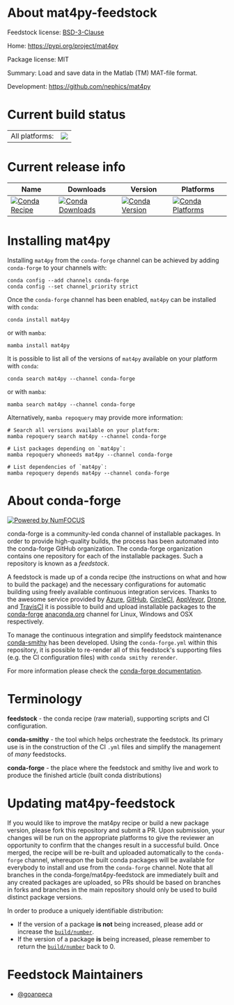 About mat4py-feedstock
======================

Feedstock license: [BSD-3-Clause](https://github.com/conda-forge/mat4py-feedstock/blob/main/LICENSE.txt)

Home: https://pypi.org/project/mat4py

Package license: MIT

Summary: Load and save data in the Matlab (TM) MAT-file format.

Development: https://github.com/nephics/mat4py

Current build status
====================


<table><tr><td>All platforms:</td>
    <td>
      <a href="https://dev.azure.com/conda-forge/feedstock-builds/_build/latest?definitionId=20986&branchName=main">
        <img src="https://dev.azure.com/conda-forge/feedstock-builds/_apis/build/status/mat4py-feedstock?branchName=main">
      </a>
    </td>
  </tr>
</table>

Current release info
====================

| Name | Downloads | Version | Platforms |
| --- | --- | --- | --- |
| [![Conda Recipe](https://img.shields.io/badge/recipe-mat4py-green.svg)](https://anaconda.org/conda-forge/mat4py) | [![Conda Downloads](https://img.shields.io/conda/dn/conda-forge/mat4py.svg)](https://anaconda.org/conda-forge/mat4py) | [![Conda Version](https://img.shields.io/conda/vn/conda-forge/mat4py.svg)](https://anaconda.org/conda-forge/mat4py) | [![Conda Platforms](https://img.shields.io/conda/pn/conda-forge/mat4py.svg)](https://anaconda.org/conda-forge/mat4py) |

Installing mat4py
=================

Installing `mat4py` from the `conda-forge` channel can be achieved by adding `conda-forge` to your channels with:

```
conda config --add channels conda-forge
conda config --set channel_priority strict
```

Once the `conda-forge` channel has been enabled, `mat4py` can be installed with `conda`:

```
conda install mat4py
```

or with `mamba`:

```
mamba install mat4py
```

It is possible to list all of the versions of `mat4py` available on your platform with `conda`:

```
conda search mat4py --channel conda-forge
```

or with `mamba`:

```
mamba search mat4py --channel conda-forge
```

Alternatively, `mamba repoquery` may provide more information:

```
# Search all versions available on your platform:
mamba repoquery search mat4py --channel conda-forge

# List packages depending on `mat4py`:
mamba repoquery whoneeds mat4py --channel conda-forge

# List dependencies of `mat4py`:
mamba repoquery depends mat4py --channel conda-forge
```


About conda-forge
=================

[![Powered by
NumFOCUS](https://img.shields.io/badge/powered%20by-NumFOCUS-orange.svg?style=flat&colorA=E1523D&colorB=007D8A)](https://numfocus.org)

conda-forge is a community-led conda channel of installable packages.
In order to provide high-quality builds, the process has been automated into the
conda-forge GitHub organization. The conda-forge organization contains one repository
for each of the installable packages. Such a repository is known as a *feedstock*.

A feedstock is made up of a conda recipe (the instructions on what and how to build
the package) and the necessary configurations for automatic building using freely
available continuous integration services. Thanks to the awesome service provided by
[Azure](https://azure.microsoft.com/en-us/services/devops/), [GitHub](https://github.com/),
[CircleCI](https://circleci.com/), [AppVeyor](https://www.appveyor.com/),
[Drone](https://cloud.drone.io/welcome), and [TravisCI](https://travis-ci.com/)
it is possible to build and upload installable packages to the
[conda-forge](https://anaconda.org/conda-forge) [anaconda.org](https://anaconda.org/)
channel for Linux, Windows and OSX respectively.

To manage the continuous integration and simplify feedstock maintenance
[conda-smithy](https://github.com/conda-forge/conda-smithy) has been developed.
Using the ``conda-forge.yml`` within this repository, it is possible to re-render all of
this feedstock's supporting files (e.g. the CI configuration files) with ``conda smithy rerender``.

For more information please check the [conda-forge documentation](https://conda-forge.org/docs/).

Terminology
===========

**feedstock** - the conda recipe (raw material), supporting scripts and CI configuration.

**conda-smithy** - the tool which helps orchestrate the feedstock.
                   Its primary use is in the construction of the CI ``.yml`` files
                   and simplify the management of *many* feedstocks.

**conda-forge** - the place where the feedstock and smithy live and work to
                  produce the finished article (built conda distributions)


Updating mat4py-feedstock
=========================

If you would like to improve the mat4py recipe or build a new
package version, please fork this repository and submit a PR. Upon submission,
your changes will be run on the appropriate platforms to give the reviewer an
opportunity to confirm that the changes result in a successful build. Once
merged, the recipe will be re-built and uploaded automatically to the
`conda-forge` channel, whereupon the built conda packages will be available for
everybody to install and use from the `conda-forge` channel.
Note that all branches in the conda-forge/mat4py-feedstock are
immediately built and any created packages are uploaded, so PRs should be based
on branches in forks and branches in the main repository should only be used to
build distinct package versions.

In order to produce a uniquely identifiable distribution:
 * If the version of a package **is not** being increased, please add or increase
   the [``build/number``](https://docs.conda.io/projects/conda-build/en/latest/resources/define-metadata.html#build-number-and-string).
 * If the version of a package **is** being increased, please remember to return
   the [``build/number``](https://docs.conda.io/projects/conda-build/en/latest/resources/define-metadata.html#build-number-and-string)
   back to 0.

Feedstock Maintainers
=====================

* [@goanpeca](https://github.com/goanpeca/)

